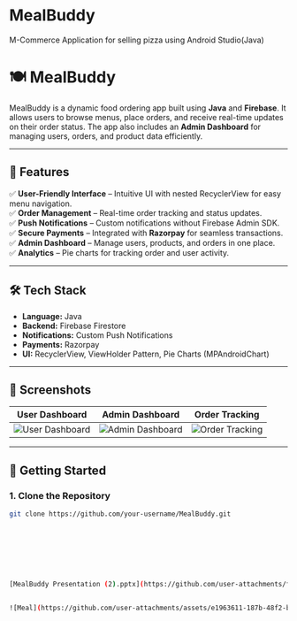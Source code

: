 # MealBuddy
M-Commerce Application for selling pizza using Android Studio(Java)


# 🍽️ MealBuddy

MealBuddy is a dynamic food ordering app built using **Java** and **Firebase**. It allows users to browse menus, place orders, and receive real-time updates on their order status. The app also includes an **Admin Dashboard** for managing users, orders, and product data efficiently.

---

## 🚀 Features
✅ **User-Friendly Interface** – Intuitive UI with nested RecyclerView for easy menu navigation.  
✅ **Order Management** – Real-time order tracking and status updates.  
✅ **Push Notifications** – Custom notifications without Firebase Admin SDK.  
✅ **Secure Payments** – Integrated with **Razorpay** for seamless transactions.  
✅ **Admin Dashboard** – Manage users, products, and orders in one place.  
✅ **Analytics** – Pie charts for tracking order and user activity.  

---

## 🛠️ Tech Stack
- **Language:** Java  
- **Backend:** Firebase Firestore  
- **Notifications:** Custom Push Notifications  
- **Payments:** Razorpay  
- **UI:** RecyclerView, ViewHolder Pattern, Pie Charts (MPAndroidChart)  

---

## 📸 Screenshots
| User Dashboard | Admin Dashboard | Order Tracking |
|---------------|-----------------|----------------|
| ![User Dashboard](screenshots/user_dashboard.png) | ![Admin Dashboard](screenshots/admin_dashboard.png) | ![Order Tracking](screenshots/order_tracking.png) |

---

## 🚀 Getting Started

### **1. Clone the Repository**
```bash
git clone https://github.com/your-username/MealBuddy.git








[MealBuddy Presentation (2).pptx](https://github.com/user-attachments/files/19127168/MealBuddy.Presentation.2.pptx)


![Meal](https://github.com/user-attachments/assets/e1963611-187b-48f2-b579-792f384f862e)
